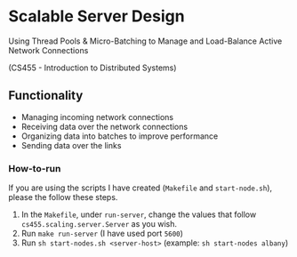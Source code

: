 # Scalable Server Design
Using Thread Pools & Micro-Batching to Manage and Load-Balance Active Network Connections

(CS455 - Introduction to Distributed Systems)


## Functionality
- Managing incoming network connections
- Receiving data over the network connections
- Organizing data into batches to improve performance
- Sending data over the links

### How-to-run

If you are using the scripts I have created (`Makefile` and `start-node.sh`), please the follow these steps.
1. In the `Makefile`, under `run-server`, change the values that follow `cs455.scaling.server.Server` as you wish.
2. Run `make run-server` (I have used port `5600`)
3. Run `sh start-nodes.sh <server-host>` (example: `sh start-nodes albany`)

